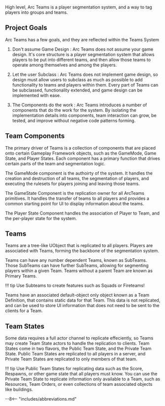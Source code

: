 
High level, Arc Teams is a player segmentation system, and a way to tag players into groups and teams.  


## Project Goals

Arc Teams has a few goals, and they are reflected within the Teams System

1. Don't assume Game Design
:   Arc Teams does not assume your game design.  It's core structure is a player segmentation system that allows players to be put into different teams, and then allow those teams to operate among themselves and among the players.

2. Let the user Subclass
:   Arc Teams does not implement game design, so design must allow users to subclass as much as possible to add functionality to teams and players within them.  Every part of Teams can be subclassed, functionality extended, and game design can be implemented with ease.

3. The Components do the work
:   Arc Teams introduces a number of components that do the work for the system.  By isolating the implementation details into components, team interaction can grow, be tested, and improve without negative code patterns forming.

## Team Components

The primary driver of Teams is a collection of components that are placed onto certain Gameplay Framework objects, such as the GameMode, Game State, and Player States.  Each component has a primary function that drives certain parts of the team and segmentation logic.  

The GameMode component is the authoirty of the system.  It handles the creation and destruction of all teams, the segmentation of players, and executing the rulesets for players joining and leaving those teams.  

The GameState Component is the replication owner for all ArcTeams primitives.  It handles the transfer of teams to all players and provides a common starting point for UI to display information about the teams.

The Player State Component handles the association of Player to Team, and the per-player state for the system.

## Teams

Teams are a tree-like UObject that is replicated to all players.  Players are associatied with Teams, forming the backbone of the segmentation system.

Teams can have any number dependent Teams, known as SubTeams.  Those SubTeams can have further SubTeams, allowing for segmenting players within a given Team.  Teams without a parent Team are known as Primary Teams.

!!! tip
    Use Subteams to create features such as Squads or Fireteams!

Teams have an associated default-object only object known as a Team Definition, that contains static data for that Team.  This data is not replicated, and can be used to store UI information that does not need to be sent to the clients for a Team.  

## Team States

Some data requires a full actor channel to replicate effeciently, so Teams may create Team State actors to handle the replication to clients.  Team States come in two flavors, the Public Team State, and the Private Team State.  Public Team States are replicated to all players in a server, and Private Team States are replicated to only members of that team. 

!!! tip
    Use Public Team States for replicating data such as the Score, Respawns, or other game state that all players must know.  You can use the Private Team State to replicate information only available to a Team, such as Resources, Team Orders, or even collections of team associated objects like buildings.



--8<-- "includes/abbreviations.md"